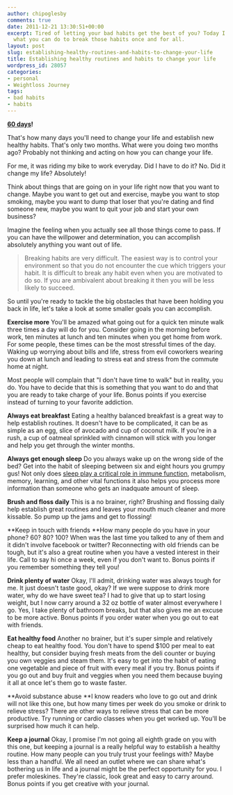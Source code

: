 ```yaml
---
author: chipoglesby
comments: true
date: 2011-12-21 13:30:51+00:00
excerpt: Tired of letting your bad habits get the best of you? Today I'm discussing
  what you can do to break those habits once and for all.
layout: post
slug: establishing-healthy-routines-and-habits-to-change-your-life
title: Establishing healthy routines and habits to change your life
wordpress_id: 28057
categories:
- personal
- Weightloss Journey
tags:
- bad habits
- habits
---
```


**[60 days](http://www.ucl.ac.uk/news/news-articles/0908/09080401)!**

That's how many days you'll need to change your life and establish new healthy habits. That's only two months. What were you doing two months ago? Probably not thinking and acting on how you can change your life.

For me, it was riding my bike to work everyday. Did I have to do it? No. Did it change my life? Absolutely!

Think about things that are going on in your life right now that you want to change. Maybe you want to get out and exercise, maybe you want to stop smoking, maybe you want to dump that loser that you're dating and find someone new, maybe you want to quit your job and start your own business?

Imagine the feeling when you actually see all those things come to pass. If you can have the willpower and determination, you can accomplish absolutely anything you want out of life.


<blockquote>Breaking habits are very difficult. The easiest way is to control your environment so that you do not encounter the cue which triggers your habit. It is difficult to break any habit even when you are motivated to do so. If you are ambivalent about breaking it then you will be less likely to succeed.</blockquote>


So until you're ready to tackle the big obstacles that have been holding you back in life, let's take a look at some smaller goals you can accomplish.

**Exercise more**
You'll be amazed what going out for a quick ten minute walk three times a day will do for you. Consider going in the morning before work, ten minutes at lunch and ten minutes when you get home from work. For some people, these times can be the most stressful times of the day. Waking up worrying about bills and life, stress from evil coworkers wearing you down at lunch and leading to stress eat and stress from the commute home at night.

Most people will complain that "I don't have time to walk" but in reality, you do. You have to decide that this is something that you want to do and that you are ready to take charge of your life. Bonus points if you exercise instead of turning to your favorite addiction.

**Always eat breakfast**
Eating a healthy balanced breakfast is a great way to help establish routines. It doesn't have to be complicated, it can be as simple as an egg, slice of avocado and cup of coconut milk. If you're in a rush, a cup of oatmeal sprinkled with cinnamon will stick with you longer and help you get through the winter months.

**Always get enough sleep**
Do you always wake up on the wrong side of the bed? Get into the habit of sleeping between six and eight hours you grumpy gus! Not only does [sleep play a critical role in immune function](http://healthysleep.med.harvard.edu/healthy/matters/benefits-of-sleep), metabolism, memory, learning, and other vital functions it also helps you process more information than someone who gets an inadquate amount of sleep.

**Brush and floss daily**
This is a no brainer, right? Brushing and flossing daily help establish great routines and leaves your mouth much cleaner and more kissable. So pump up the jams and get to flossing!

**Keep in touch with friends
**How many people do you have in your phone? 60? 80? 100? When was the last time you talked to any of them and it didn't involve facebook or twitter? Reconnecting with old friends can be tough, but it's also a great routine when you have a vested interest in their life. Call to say hi once a week, even if you don't want to. Bonus points if you remember something they tell you!

**Drink plenty of water**
Okay, I'll admit, drinking water was always tough for me. It just doesn't taste good, okay? If we were suppose to drink more water, why do we have sweet tea? I had to give that up to start losing weight, but I now carry around a 32 oz bottle of water almost everywhere I go. Yes, I take plenty of bathroom breaks, but that also gives me an excuse to be more active. Bonus points if you order water when you go out to eat with friends.

**Eat healthy food**
Another no brainer, but it's super simple and relatively cheap to eat healthy food. You don't have to spend $100 per meal to eat healthy, but consider buying fresh meats from the deli counter or buying you own veggies and steam them. It's easy to get into the habit of eating one vegetable and piece of fruit with every meal if you try. Bonus points if you go out and buy fruit and veggies when you need them because buying it all at once let's them go to waste faster.

**Avoid substance abuse
**I know readers who love to go out and drink will not like this one, but how many times per week do you smoke or drink to relieve stress? There are other ways to relieve stress that can be more productive. Try running or cardio classes when you get worked up. You'll be surprised how much it can help.

**Keep a journal**
Okay, I promise I'm not going all eighth grade on you with this one, but keeping a journal is a really helpful way to establish a healthy routine. How many people can you truly trust your feelings with? Maybe less than a handful. We all need an outlet where we can share what's bothering us in life and a journal might be the perfect opportunity for you. I prefer moleskines. They're classic, look great and easy to carry around. Bonus points if you get creative with your journal.
